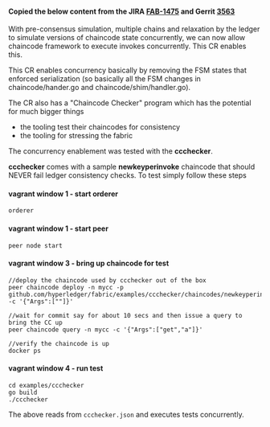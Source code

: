#### Copied the below content from the JIRA [FAB-1475](https://jira.hyperledger.org/browse/FAB-1475) and Gerrit [3563](https://gerrit.hyperledger.org/r/#/c/3563/)

 With pre-consensus simulation, multiple chains and relaxation by the ledger
    to simulate versions of chaincode state concurrently, we can now allow
    chaincode framework to execute invokes concurrently. This CR enables this.
    
This CR enables concurrency basically by removing the FSM states that
    enforced serialization (so basically all the FSM changes in chaincode/hander.go
    and chaincode/shim/handler.go).
    
The CR also has a "Chaincode Checker" program which has the potential for
    much bigger things
    
* the tooling test their chaincodes for consistency
* the tooling for stressing the fabric
    
The concurrency enablement was tested with the **ccchecker**.
    
**ccchecker** comes with a sample **newkeyperinvoke** chaincode that should
    NEVER fail ledger consistency checks. To test simply follow these steps


#### vagrant window 1 - start orderer

	orderer

#### vagrant window 1 - start peer

	peer node start


#### vagrant window 3 - bring up chaincode for test

	//deploy the chaincode used by ccchecker out of the box
	peer chaincode deploy -n mycc -p github.com/hyperledger/fabric/examples/ccchecker/chaincodes/newkeyperinvoke -c '{"Args":[""]}'
	        
	//wait for commit say for about 10 secs and then issue a query to bring the CC up
	peer chaincode query -n mycc -c '{"Args":["get","a"]}'
	    
	//verify the chaincode is up
	docker ps
	

#### vagrant window 4 - run test

	cd examples/ccchecker
	go build
	./ccchecker
	
The above reads from `ccchecker.json` and executes tests concurrently.

